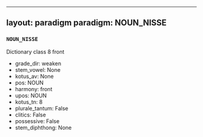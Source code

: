 
---
layout: paradigm
paradigm: NOUN_NISSE
---
### ` NOUN_NISSE `

Dictionary class 8 front
* grade_dir: weaken
* stem_vowel: None
* kotus_av: None
* pos: NOUN
* harmony: front
* upos: NOUN
* kotus_tn: 8
* plurale_tantum: False
* clitics: False
* possessive: False
* stem_diphthong: None
